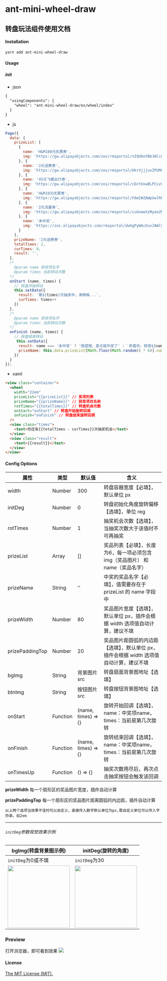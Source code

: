 # ant-mini-wheel-draw

## 转盘玩法组件使用文档

#### Installation

``` code
yarn add ant-mini-wheel-draw
```

#### Usage

##### init

+ json

``` html
{
  "usingComponents": {
    "wheel": "ant-mini-wheel-draw/es/wheel/index"
  }
}
```

+ js

```js
Page({
  data: {
    prizeList: [
      {
        name: 'H&M100元优惠券',
        img: 'https://gw.alipayobjects.com/zos/rmsportal/nIQUKeYBbJWliGJVhVmx.png'
      }, {
        name: '2元话费券',
        img: 'https://gw.alipayobjects.com/zos/rmsportal/HkrVjjjuxZPUMCUbPazb.png'
      }, {
        name: '45元飞猪出行券',
        img: 'https://gw.alipayobjects.com/zos/rmsportal/cDctUxwBLPCszQHRapYV.png'
      }, {
        name: 'H&M10元优惠券',
        img: 'https://gw.alipayobjects.com/zos/rmsportal/FAmIWZAWpUwlRFKqQDLz.png'
      }, {
        name: '2元流量券',
        img: 'https://gw.alipayobjects.com/zos/rmsportal/cuGomeXzMyeeZMjvVjBj.png'
      }, {
        name: '未中奖',
        img: 'https://zos.alipayobjects.com/rmsportal/dwhgPyWAcXuvJAWlSSgU.png'
      }
    ],
    prizeName: '2元话费券',
    totalTimes: 2,
    curTimes: 0,
    result: '',
  },
  /*
    @param name 获奖项名字
    @param times 当前转动次数
  */
  onStart (name, times) {
    // 转盘开始转动
    this.setData({
      result: `第${times}次抽奖中，请稍候...`,
      curTimes: times++
    })
  },
  /*
    @param name 获奖项名字
    @param times 当前转动次数
  */
  onFinish (name, times) {
    // 转盘结束转动
     this.setData({
      result: name === '未中奖' ? '很遗憾，差点就中奖了' : `恭喜你，获得${name}`,
      prizeName: this.data.prizeList[Math.floor(Math.random() * 6)].name,
    })
  }
});

```

+ xaml
```html
<view class="container">
  <wheel
    width="22em"
    prizeList="{{prizeList}}" // 奖项列表
    prizeName="{{prizeName}}" // 获奖项目名称
    rotTimes="{{totalTimes}}" // 转盘机会次数
    onStart="onStart" // 转盘开始旋转回调
    onFinish="onFinish" // 转盘结束旋转回调
  />
  <view class="times">
    <text>你还有{{totalTimes - curTimes}}次抽奖机会</text>
  </view>
  <view class="result">
    <text>{{result}}</text>
  </view>
</view>

```

#### Config Options
 属性         | 类型 | 默认值 |含义
-----|------|---- | ----
width       |Number|300|转盘容器宽度【必填】，默认单位 px
initDeg     |Number|0|转盘初始化角度旋转偏移【选填】，单位 reg
rotTimes    |Number|1|抽奖机会次数【选填】，当抽奖次数大于该值时不可再抽奖
prizeList   |Array|[]|奖品列表【必填】，长度为6，每一项必须包含img（奖品图片） 和 name（奖品名字）
prizeName   |String|''|中奖的奖品名字【必填】，值需要存在于 prizeList 的 name 字段中
prizeWidth  |Number|80|奖品图片宽度【选填】，默认单位 px，插件会根据 width 选项值自动计算，建议不填
prizePaddingTop |Number|20|奖品图片距圆弧的内边距【选填】，默认单位 px，插件会根据 width 选项值自动计算，建议不填
bgImg       |String|背景图片src|转盘扇面背景图地址【选填】
btnImg      |String|按钮图片 src|转盘按钮背景图地址【选填】
onStart     |Function|(name, times) => {}|旋转开始回调【选填】，name：中奖项name，times：当前是第几次旋转
onFinish    |Function|(name, times) => {}|旋转结束回调【选填】，name：中奖项name，times：当前是第几次旋转
onTimesUp    |Function|() => {}| 抽奖次数用尽后，再次点击抽奖按钮会触发该回调

**prizeWidth**
每一个扇形区的奖品图片宽度，插件自动计算

**prizePaddingTop**
每一个扇形区的奖品图片距离圆弧的内边距，插件自动计算

`以上两个选项当效果不佳时可以自定义，直接传入数字默认单位为px,需自定义单位可以传入字符串，如2em`


---

###### `initDeg`参数视觉效果示例

bgImg(转盘背景图示例)|initDeg(旋转的角度)
-----|-----
`initDeg`为0或不填|`initDeg`为30
<img src="https://gw.alipayobjects.com/zos/rmsportal/YIunNQVWkFRxUTaUNhOZ.png" width="200">|<img src="https://gw.alipayobjects.com/zos/rmsportal/aYGGRFIJrlbNUZlWamAF.png" width="200">

### Preview

打开浏览器，即可看到效果
<img src="https://gw.alipayobjects.com/zos/rmsportal/BBLOuGiCEaTqJEmnFXgQ.gif">

#### License
[The MIT License (MIT).](http://opensource.org/licenses/MIT)
